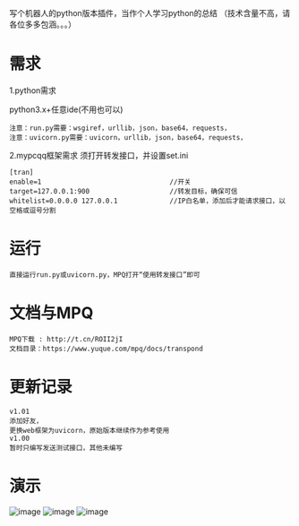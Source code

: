写个机器人的python版本插件，当作个人学习python的总结
（技术含量不高，请各位多多包涵。。。）
# 需求

1.python需求

python3.x+任意ide(不用也可以)
```
注意：run.py需要：wsgiref，urllib，json，base64，requests，
注意：uvicorn.py需要：uvicorn，urllib，json，base64，requests，
```
2.mypcqq框架需求
须打开转发接口，并设置set.ini
```
[tran]
enable=1				    			//开关
target=127.0.0.1:900					//转发目标，确保可信
whitelist=0.0.0.0 127.0.0.1				//IP白名单，添加后才能请求接口，以空格或逗号分割
```
# 运行
```
直接运行run.py或uvicorn.py，MPQ打开“使用转发接口”即可
```
#  文档与MPQ
```
MPQ下载 : http://t.cn/ROII2jI
文档目录：https://www.yuque.com/mpq/docs/transpond
```
# 更新记录
```
v1.01
添加好友，
更换web框架为uvicorn，原始版本继续作为参考使用
v1.00
暂时只编写发送测试接口，其他未编写
```
# 演示
![image](https://github.com/snowyue/python-mypcqq/blob/master/image/调试截图_1.0.1.png?raw=true)
![image](https://github.com/snowyue/python-mypcqq/blob/master/image/框架测试截图_1.0.1.png?raw=true)
![image](https://github.com/snowyue/python-mypcqq/blob/master/image/群测试截图_1.0.1.png?raw=true)
